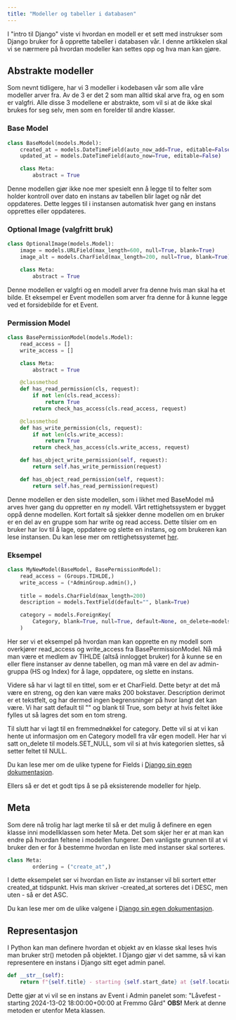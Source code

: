 ```yaml
---
title: "Modeller og tabeller i databasen"
---
```



I "intro til Django" viste vi hvordan en modell er et sett med instrukser som Django bruker for å opprette tabeller i databasen vår. I denne artikkelen skal vi se nærmere på hvordan modeller kan settes opp og hva man kan gjøre.


## Abstrakte modeller

Som nevnt tidligere, har vi 3 modeller i kodebasen vår som alle våre modeller arver fra. Av de 3 er det 2 som man alltid skal arve fra, og en som er valgfri. Alle disse 3 modellene er abstrakte, som vil si at de ikke skal brukes for seg selv, men som en forelder til andre klasser.

### Base Model
```python
class BaseModel(models.Model):
    created_at = models.DateTimeField(auto_now_add=True, editable=False)
    updated_at = models.DateTimeField(auto_now=True, editable=False)

    class Meta:
        abstract = True
```

Denne modellen gjør ikke noe mer spesielt enn å legge til to felter som holder kontroll over dato en instans av tabellen blir laget og når det oppdateres. Dette legges til i instansen automatisk hver gang en instans opprettes eller oppdateres.

### Optional Image (valgfritt bruk)
```python
class OptionalImage(models.Model):
    image = models.URLField(max_length=600, null=True, blank=True)
    image_alt = models.CharField(max_length=200, null=True, blank=True)

    class Meta:
        abstract = True
```

Denne modellen er valgfri og en modell arver fra denne hvis man skal ha et bilde. Et eksempel er Event modellen som arver fra denne for å kunne legge ved et forsidebilde for et Event.

### Permission Model
```python
class BasePermissionModel(models.Model):
    read_access = []
    write_access = []

    class Meta:
        abstract = True

    @classmethod
    def has_read_permission(cls, request):
        if not len(cls.read_access):
            return True
        return check_has_access(cls.read_access, request)

    @classmethod
    def has_write_permission(cls, request):
        if not len(cls.write_access):
            return True
        return check_has_access(cls.write_access, request)

    def has_object_write_permission(self, request):
        return self.has_write_permission(request)

    def has_object_read_permission(self, request):
        return self.has_read_permission(request)
```

Denne modellen er den siste modellen, som i likhet med BaseModel må arves hver gang du oppretter en ny modell. Vårt rettighetssystem er bygget oppå denne modellen. Kort fortalt så sjekker denne modellen om en bruker er en del av en gruppe som har write og read access. Dette tilsier om en bruker har lov til å lage, oppdatere og slette en instans, og om brukeren kan lese instansen. Du kan lese mer om rettighetssystemet [her](https://github.com/lepton/wiki).

### Eksempel
```python
class MyNewModel(BaseModel, BasePermissionModel):
    read_access = (Groups.TIHLDE,)
    write_access = (*AdminGroup.admin(),)
    
    title = models.CharField(max_length=200)
    description = models.TextField(default="", blank=True)

    category = models.ForeignKey(
        Category, blank=True, null=True, default=None, on_delete=models.SET_NULL
    )
```

Her ser vi et eksempel på hvordan man kan opprette en ny modell som overkjører read_access og write_access fra BasePermissionModel. Nå må man være et medlem av TIHLDE (altså innlogget bruker) for å kunne se en eller flere instanser av denne tabellen, og man må være en del av admin-gruppa (HS og Index) for å lage, oppdatere, og slette en instans. 

Videre så har vi lagt til en tittel, som er et CharField. Dette betyr at det må være en streng, og den kan være maks 200 bokstaver. Description derimot er et tekstfelt, og har dermed ingen begrensninger på hvor langt det kan være. Vi har satt default til "" og blank til True, som betyr at hvis feltet ikke fylles ut så lagres det som en tom streng.

Til slutt har vi lagt til en fremmednøkkel for category. Dette vil si at vi kan hente ut informasjon om en Category modell fra vår egen modell. Her har vi satt on_delete til models.SET_NULL, som vil si at hvis kategorien slettes, så setter feltet til NULL.

Du kan lese mer om de ulike typene for Fields i [Django sin egen dokumentasjon](https://docs.djangoproject.com/en/5.0/topics/db/models/#fields).

Ellers så er det et godt tips å se på eksisterende modeller for hjelp.

## Meta

Som dere nå trolig har lagt merke til så er det mulig å definere en egen klasse inni modellklassen som heter Meta. Det som skjer her er at man kan endre på hvordan feltene i modellen fungerer. Den vanligste grunnen til at vi bruker den er for å bestemme hvordan en liste med instanser skal sorteres.

```python
class Meta:
        ordering = ("create_at",)
```
I dette eksempelet ser vi hvordan en liste av instanser vil bli sortert etter created_at tidspunkt. Hvis man skriver -created_at sorteres det i DESC, men uten - så er det ASC.

Du kan lese mer om de ulike valgene i [Django sin egen dokumentasjon](https://docs.djangoproject.com/en/5.0/ref/models/options/).

## Representasjon
I Python kan man definere hvordan et objekt av en klasse skal leses hvis man bruker str() metoden på objektet. I Django gjør vi det samme, så vi kan representere en instans i Django sitt eget admin panel.
```python
def __str__(self):
    return f"{self.title} - starting {self.start_date} at {self.location}"
```
Dette gjør at vi vil se en instans av Event i Admin panelet som: "Låvefest - starting 2024-13-02 18:00:00+00:00 at Fremmo Gård"
**OBS!** Merk at denne metoden er utenfor Meta klassen.